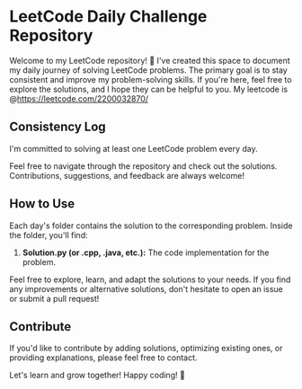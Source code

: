 >

# LeetCode Daily Challenge Repository

Welcome to my LeetCode repository! 👋 I've created this space to document my daily journey of solving LeetCode problems. The primary goal is to stay consistent and improve my problem-solving skills. If you're here, feel free to explore the solutions, and I hope they can be helpful to you.
My leetcode is @https://leetcode.com/2200032870/

## Consistency Log

I'm committed to solving at least one LeetCode problem every day.

Feel free to navigate through the repository and check out the solutions. Contributions, suggestions, and feedback are always welcome!

## How to Use

Each day's folder contains the solution to the corresponding problem. Inside the folder, you'll find:

1. **Solution.py (or .cpp, .java, etc.):** The code implementation for the problem.

Feel free to explore, learn, and adapt the solutions to your needs. If you find any improvements or alternative solutions, don't hesitate to open an issue or submit a pull request!

## Contribute

If you'd like to contribute by adding solutions, optimizing existing ones, or providing explanations, please feel free to contact.

Let's learn and grow together! Happy coding! 🚀
